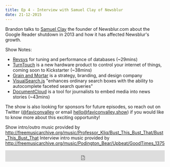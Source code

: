 ```yaml
---
title: Ep 4 - Interview with Samuel Clay of Newsblur
date: 21-12-2015
---
```


Brandon talks to [Samuel Clay](https://twitter.com/samuelclay) the founder of Newsblur.com about the Google Reader shutdown in 2013 and how it has affected Newsblur's growth.

Show Notes:

- [Revsys](http://www.revsys.com/?ref=faviconvalley.show) for tuning and performance of databases (~29mins)
- [TurnTouch](http://turntouch.com/?ref=faviconvalley.show) is a new hardware product to control your internet of things, coming soon to Kickstarter (~38mins)
- [Grain and Mortar](http://grainandmortar.com/?ref=faviconvalley.show) is a strategy, branding, and design company
- [VisualSearch.js](https://documentcloud.github.io/visualsearch/?ref=faviconvalley.show) "enhances ordinary search boxes with the ability to autocomplete faceted search queries"
- [DocumentCloud](https://www.documentcloud.org/opensource?ref=faviconvalley.show) is a tool for journalists to embed media into news stories (~43mins)

The show is also looking for sponsors for future episodes, so reach out on Twitter ([@faviconvalley](https://twitter.com/faviconvalley) or email hello@faviconvalley.show) if you would like to know more about this exciting opportunity!

Show intro/outro music provided by <http://freemusicarchive.org/music/Professor_Kliq/Bust_This_Bust_That/Bust_This_Bust_That>
Interview intro music provided by <http://freemusicarchive.org/music/Podington_Bear/Upbeat/GoodTimes_1375>

<iframe frameborder='0' height='36px' scrolling='no' seamless src='https://simplecast.fm/e/23516?style=dark' width='100%'></iframe>
